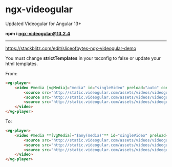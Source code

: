 # ngx-videogular

Updated Videogular for Angular 13+

**npm i ngx-videogular@13.2.4**

---

https://stackblitz.com/edit/sliceofbytes-ngx-videogular-demo

You must change **strictTemplates** in your tsconfig to false or update your html templates.

From: 
```html
<vg-player>
    <video #media [vgMedia]="media" id="singleVideo" preload="auto" controls>
        <source src="http://static.videogular.com/assets/videos/videogular.mp4" type="video/mp4">
        <source src="http://static.videogular.com/assets/videos/videogular.ogg" type="video/ogg">
        <source src="http://static.videogular.com/assets/videos/videogular.webm" type="video/webm">
    </video>
</vg-player>
```


To: 
```html
<vg-player>
    <video #media **[vgMedia]="$any(media)"** id="singleVideo" preload="auto" controls>
        <source src="http://static.videogular.com/assets/videos/videogular.mp4" type="video/mp4">
        <source src="http://static.videogular.com/assets/videos/videogular.ogg" type="video/ogg">
        <source src="http://static.videogular.com/assets/videos/videogular.webm" type="video/webm">
    </video>
</vg-player>
```
